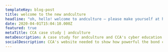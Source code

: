```yaml
---
templateKey: blog-post
title: welcome to the new andculture
headline: "oh, hello! welcome to andculture — please make yourself at home."
date: 2020-04-01T15:04:10.000Z
featured: true
metaTitle: CCA case study | andculture
metaDescription: A case study for andculture and CCA's cyber education website
socialDescription: CCA's website needed to show how powerful the bond can be between a cyber school and its families. That's when andculture came in with a little UX and developer magic.
---
```

